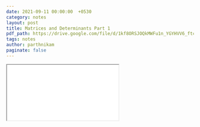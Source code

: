 ```yaml
---
date: 2021-09-11 00:00:00  +0530
category: notes
layout: post
title: Matrices and Determinants Part 1
pdf_path: https://drive.google.com/file/d/1kf8ORSJOQkMWFu1n_YGYHVV6_ftcPMli/preview?usp=sharing
tags: notes
author: parthnikam
paginate: false
---
```


<iframe class="embed-pdf" src="{{ page.pdf_path }}#toolbar=0" seamless="seamless" scrolling="no" style="overflow:hidden"></iframe>
